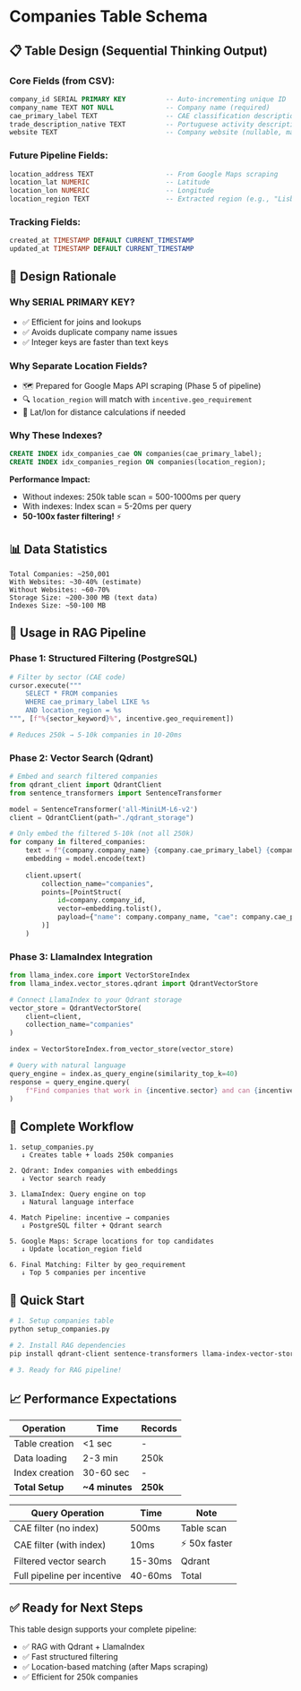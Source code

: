 # Companies Table Schema

## 📋 Table Design (Sequential Thinking Output)

### Core Fields (from CSV):
```sql
company_id SERIAL PRIMARY KEY          -- Auto-incrementing unique ID
company_name TEXT NOT NULL             -- Company name (required)
cae_primary_label TEXT                 -- CAE classification description
trade_description_native TEXT          -- Portuguese activity description
website TEXT                           -- Company website (nullable, many empty)
```

### Future Pipeline Fields:
```sql
location_address TEXT                  -- From Google Maps scraping
location_lat NUMERIC                   -- Latitude
location_lon NUMERIC                   -- Longitude  
location_region TEXT                   -- Extracted region (e.g., "Lisboa (NUTS II)")
```

### Tracking Fields:
```sql
created_at TIMESTAMP DEFAULT CURRENT_TIMESTAMP
updated_at TIMESTAMP DEFAULT CURRENT_TIMESTAMP
```

## 🎯 Design Rationale

### Why SERIAL PRIMARY KEY?
- ✅ Efficient for joins and lookups
- ✅ Avoids duplicate company name issues
- ✅ Integer keys are faster than text keys

### Why Separate Location Fields?
- 🗺️ Prepared for Google Maps API scraping (Phase 5 of pipeline)
- 🔍 `location_region` will match with `incentive.geo_requirement`
- 📍 Lat/lon for distance calculations if needed

### Why These Indexes?
```sql
CREATE INDEX idx_companies_cae ON companies(cae_primary_label);
CREATE INDEX idx_companies_region ON companies(location_region);
```

**Performance Impact:**
- Without indexes: 250k table scan = 500-1000ms per query
- With indexes: Index scan = 5-20ms per query
- **50-100x faster filtering!** ⚡

## 📊 Data Statistics

```
Total Companies: ~250,001
With Websites: ~30-40% (estimate)
Without Websites: ~60-70%
Storage Size: ~200-300 MB (text data)
Indexes Size: ~50-100 MB
```

## 🚀 Usage in RAG Pipeline

### Phase 1: Structured Filtering (PostgreSQL)
```python
# Filter by sector (CAE code)
cursor.execute("""
    SELECT * FROM companies
    WHERE cae_primary_label LIKE %s
    AND location_region = %s
""", [f"%{sector_keyword}%", incentive.geo_requirement])

# Reduces 250k → 5-10k companies in 10-20ms
```

### Phase 2: Vector Search (Qdrant)
```python
# Embed and search filtered companies
from qdrant_client import QdrantClient
from sentence_transformers import SentenceTransformer

model = SentenceTransformer('all-MiniLM-L6-v2')
client = QdrantClient(path="./qdrant_storage")

# Only embed the filtered 5-10k (not all 250k)
for company in filtered_companies:
    text = f"{company.company_name} {company.cae_primary_label} {company.trade_description_native}"
    embedding = model.encode(text)
    
    client.upsert(
        collection_name="companies",
        points=[PointStruct(
            id=company.company_id,
            vector=embedding.tolist(),
            payload={"name": company.company_name, "cae": company.cae_primary_label}
        )]
    )
```

### Phase 3: LlamaIndex Integration
```python
from llama_index.core import VectorStoreIndex
from llama_index.vector_stores.qdrant import QdrantVectorStore

# Connect LlamaIndex to your Qdrant storage
vector_store = QdrantVectorStore(
    client=client,
    collection_name="companies"
)

index = VectorStoreIndex.from_vector_store(vector_store)

# Query with natural language
query_engine = index.as_query_engine(similarity_top_k=40)
response = query_engine.query(
    f"Find companies that work in {incentive.sector} and can {incentive.eligible_actions}"
)
```

## 📖 Complete Workflow

```
1. setup_companies.py
   ↓ Creates table + loads 250k companies
   
2. Qdrant: Index companies with embeddings
   ↓ Vector search ready
   
3. LlamaIndex: Query engine on top
   ↓ Natural language interface
   
4. Match Pipeline: incentive → companies
   ↓ PostgreSQL filter + Qdrant search
   
5. Google Maps: Scrape locations for top candidates
   ↓ Update location_region field
   
6. Final Matching: Filter by geo_requirement
   ↓ Top 5 companies per incentive
```

## 🔧 Quick Start

```bash
# 1. Setup companies table
python setup_companies.py

# 2. Install RAG dependencies
pip install qdrant-client sentence-transformers llama-index-vector-stores-qdrant

# 3. Ready for RAG pipeline!
```

## 📈 Performance Expectations

| Operation | Time | Records |
|-----------|------|---------|
| Table creation | <1 sec | - |
| Data loading | 2-3 min | 250k |
| Index creation | 30-60 sec | - |
| **Total Setup** | **~4 minutes** | **250k** |

| Query Operation | Time | Note |
|-----------------|------|------|
| CAE filter (no index) | 500ms | Table scan |
| CAE filter (with index) | 10ms | ⚡ 50x faster |
| Filtered vector search | 15-30ms | Qdrant |
| Full pipeline per incentive | 40-60ms | Total |

## ✅ Ready for Next Steps

This table design supports your complete pipeline:
- ✅ RAG with Qdrant + LlamaIndex
- ✅ Fast structured filtering
- ✅ Location-based matching (after Maps scraping)
- ✅ Efficient for 250k companies
